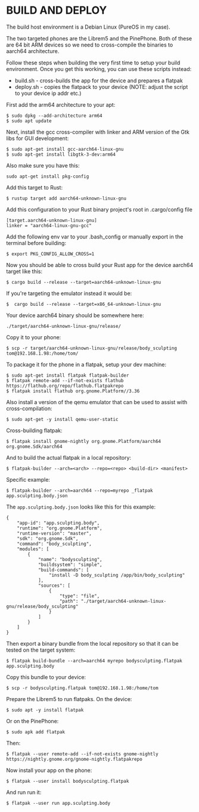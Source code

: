# BUILD AND DEPLOY

The build host environment is a Debian Linux (PureOS in my case).

The two targeted phones are the Librem5 and the PinePhone. Both of these are 64 bit ARM devices so we need to cross-compile the binaries to aarch64 architecture.

Follow these steps when building the very first time to setup your build environment.  Once you get this working, you can use these scripts instead:

- build.sh - cross-builds the app for the device and prepares a flatpak
- deploy.sh - copies the flatpack to your device (NOTE: adjust the script to your device ip addr etc.)

First add the arm64 architecture to your apt:
```
$ sudo dpkg --add-architecture arm64
$ sudo apt update
```

Next, install the gcc cross-compiler with linker and ARM version of the Gtk libs for GUI development:
```
$ sudo apt-get install gcc-aarch64-linux-gnu
$ sudo apt-get install libgtk-3-dev:arm64
```

Also make sure you have this:
```
sudo apt-get install pkg-config
```

Add this target to Rust:
```
$ rustup target add aarch64-unknown-linux-gnu
```

Add this configuration to your Rust binary project's root in .cargo/config file
```
[target.aarch64-unknown-linux-gnu]
linker = "aarch64-linux-gnu-gcc"
```

Add the following env var to your .bash_config or manually export in the terminal before building:
```
$ export PKG_CONFIG_ALLOW_CROSS=1
```

Now you should be able to cross build your Rust app for the device aarch64 target like this:
```
$ cargo build --release --target=aarch64-unknown-linux-gnu
```


If you're targeting the emulator instead it would be:
```
$  cargo build --release --target=x86_64-unknown-linux-gnu
```

Your device aarch64 binary should be somewhere here:
```
./target/aarch64-unknown-linux-gnu/release/
```

Copy it to your phone:
```
$ scp -r target/aarch64-unknown-linux-gnu/release/body_sculpting tom@192.168.1.98:/home/tom/
```

To package it for the phone in a flatpak, setup your dev machine:
```
$ sudo apt-get install flatpak flatpak-builder
$ flatpak remote-add --if-not-exists flathub https://flathub.org/repo/flathub.flatpakrepo
$ flatpak install flathub org.gnome.Platform//3.36
```

Also install a version of the qemu emulator that can be used to assist with cross-compilation:
```
$ sudo apt-get -y install qemu-user-static
```

Cross-building flatpak:
```
$ flatpak install gnome-nightly org.gnome.Platform/aarch64 org.gnome.Sdk/aarch64
```

And to build the actual flatpak in a local repository:
```
$ flatpak-builder --arch=<arch> --repo=<repo> <build-dir> <manifest>
```

Specific example:
```
$ flatpak-builder --arch=aarch64 --repo=myrepo _flatpak app.sculpting.body.json
```

The `app.sculpting.body.json` looks like this for this example:
```
{
    "app-id": "app.sculpting.body",
    "runtime": "org.gnome.Platform",
    "runtime-version": "master",
    "sdk": "org.gnome.Sdk",
    "command": "body_sculpting",
    "modules": [
        {
            "name": "bodysculpting",
            "buildsystem": "simple",
            "build-commands": [
                "install -D body_sculpting /app/bin/body_sculpting"
            ],
            "sources": [
                {
                    "type": "file",
                    "path": "./target/aarch64-unknown-linux-gnu/release/body_sculpting"
                }
            ]
        }
    ]
}
```

Then export a binary bundle from the local repository so that it can be tested on the target system:
```
$ flatpak build-bundle --arch=aarch64 myrepo bodysculpting.flatpak app.sculpting.body
```

Copy this bundle to your device:
```
$ scp -r bodysculpting.flatpak tom@192.168.1.98:/home/tom
```

Prepare the Librem5 to run flatpaks.  On the device:
```
$ sudo apt -y install flatpak
```

Or on the PinePhone:
```
$ sudo apk add flatpak
```

Then:
```
$ flatpak --user remote-add --if-not-exists gnome-nightly https://nightly.gnome.org/gnome-nightly.flatpakrepo
```

Now install your app on the phone:
```
$ flatpak --user install bodysculpting.flatpak
```

And run run it:
```
$ flatpak --user run app.sculpting.body
```
